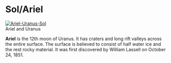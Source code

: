 # Sol/Ariel
[![Ariel-Uranus-Sol](https://static.wikia.nocookie.net/elite-dangerous/images/8/8d/Ariel-Uranus-Sol.png/revision/latest/scale-to-width-down/300?cb=20180127211909)](https://static.wikia.nocookie.net/elite-dangerous/images/8/8d/Ariel-Uranus-Sol.png/revision/latest?cb=20180127211909) 	 		 			 		 		 		 			
Ariel and Uranus
 		 	 

**Ariel** is the 12th moon of Uranus. It has craters and long rift valleys across the entire surface. The surface is believed to consist of half water ice and the rest rocky material. It was first discovered by William Lassell on October 24, 1851.